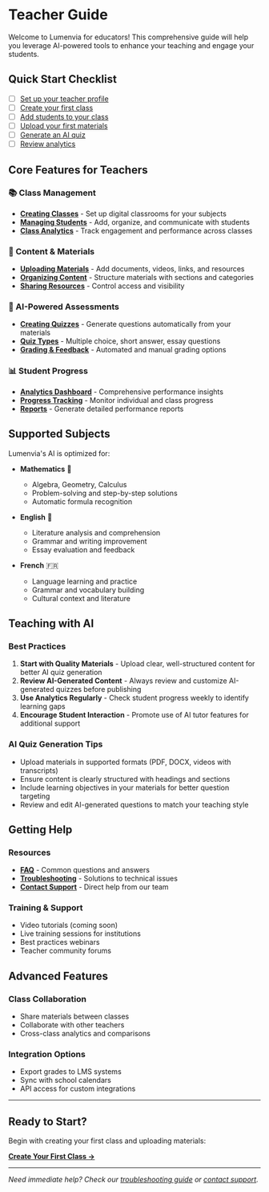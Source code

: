 # Teacher Guide

Welcome to Lumenvia for educators! This comprehensive guide will help you leverage AI-powered tools to enhance your teaching and engage your students.

## Quick Start Checklist

- [ ] [Set up your teacher profile](/getting-started/account-setup)
- [ ] [Create your first class](/teachers/creating-classes)
- [ ] [Add students to your class](/teachers/managing-students)
- [ ] [Upload your first materials](/teachers/uploading-materials)
- [ ] [Generate an AI quiz](/teachers/creating-quizzes)
- [ ] [Review analytics](/teachers/analytics)

## Core Features for Teachers

### 📚 Class Management
- **[Creating Classes](/teachers/creating-classes)** - Set up digital classrooms for your subjects
- **[Managing Students](/teachers/managing-students)** - Add, organize, and communicate with students
- **[Class Analytics](/teachers/analytics)** - Track engagement and performance across classes

### 📖 Content & Materials
- **[Uploading Materials](/teachers/uploading-materials)** - Add documents, videos, links, and resources
- **[Organizing Content](/teachers/uploading-materials#organizing-materials)** - Structure materials with sections and categories
- **[Sharing Resources](/teachers/uploading-materials#sharing-settings)** - Control access and visibility

### 🧠 AI-Powered Assessments
- **[Creating Quizzes](/teachers/creating-quizzes)** - Generate questions automatically from your materials
- **[Quiz Types](/teachers/creating-quizzes#quiz-types)** - Multiple choice, short answer, essay questions
- **[Grading & Feedback](/teachers/grading)** - Automated and manual grading options

### 📊 Student Progress
- **[Analytics Dashboard](/teachers/analytics)** - Comprehensive performance insights
- **[Progress Tracking](/teachers/analytics#progress-tracking)** - Monitor individual and class progress
- **[Reports](/teachers/analytics#reports)** - Generate detailed performance reports

## Supported Subjects

Lumenvia's AI is optimized for:

- **Mathematics** 📐
  - Algebra, Geometry, Calculus
  - Problem-solving and step-by-step solutions
  - Automatic formula recognition

- **English** 📝
  - Literature analysis and comprehension
  - Grammar and writing improvement
  - Essay evaluation and feedback

- **French** 🇫🇷
  - Language learning and practice
  - Grammar and vocabulary building
  - Cultural context and literature

## Teaching with AI

### Best Practices
1. **Start with Quality Materials** - Upload clear, well-structured content for better AI quiz generation
2. **Review AI-Generated Content** - Always review and customize AI-generated quizzes before publishing
3. **Use Analytics Regularly** - Check student progress weekly to identify learning gaps
4. **Encourage Student Interaction** - Promote use of AI tutor features for additional support

### AI Quiz Generation Tips
- Upload materials in supported formats (PDF, DOCX, videos with transcripts)
- Ensure content is clearly structured with headings and sections
- Include learning objectives in your materials for better question targeting
- Review and edit AI-generated questions to match your teaching style

## Getting Help

### Resources
- **[FAQ](/troubleshooting/faq)** - Common questions and answers
- **[Troubleshooting](/troubleshooting/)** - Solutions to technical issues
- **[Contact Support](/troubleshooting/contact-support)** - Direct help from our team

### Training & Support
- Video tutorials (coming soon)
- Live training sessions for institutions
- Best practices webinars
- Teacher community forums

## Advanced Features

### Class Collaboration
- Share materials between classes
- Collaborate with other teachers
- Cross-class analytics and comparisons

### Integration Options
- Export grades to LMS systems
- Sync with school calendars
- API access for custom integrations

---

## Ready to Start?

Begin with creating your first class and uploading materials:

**[Create Your First Class →](/teachers/creating-classes)**

---

*Need immediate help? Check our [troubleshooting guide](/troubleshooting/) or [contact support](/troubleshooting/contact-support).*
